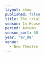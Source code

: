 ```yaml
---
layout: show
published: false
title: The trial
season: In House
period: Autumn
season_sort: 60
year: "97_98"
venue:
  - New Theatre
---
```



